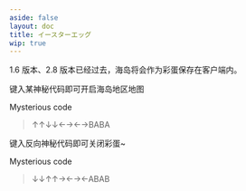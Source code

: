 ```yaml
---
aside: false
layout: doc
title: イースターエッグ
wip: true
---
```


[文：【彩蛋】查看历史版本内容]: # 'https://support.qq.com/products/321980/faqs/97056'

1.6 版本、2.8 版本已经过去，海岛将会作为彩蛋保存在客户端内。

键入某神秘代码即可开启海岛地区地图

Mysterious code

> ↑↑↓↓←→←→BABA

键入反向神秘代码即可关闭彩蛋~

Mysterious code

> ↓↓↑↑→←→←ABAB
